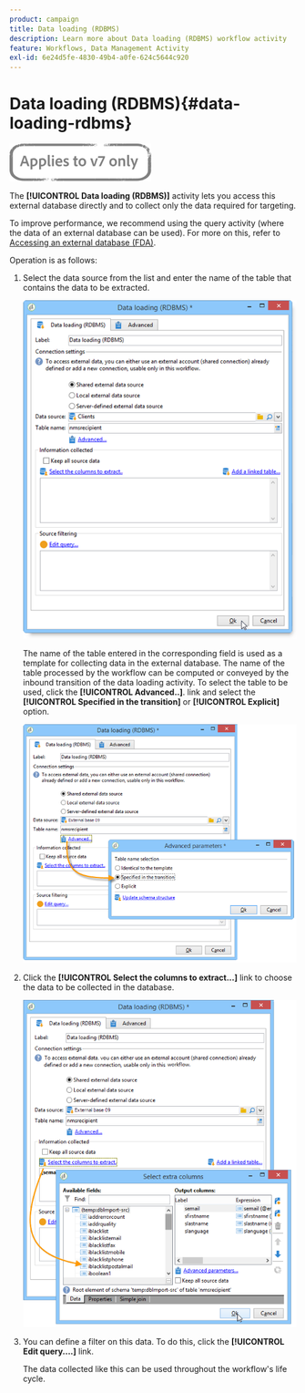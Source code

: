 ```yaml
---
product: campaign
title: Data loading (RDBMS)
description: Learn more about Data loading (RDBMS) workflow activity
feature: Workflows, Data Management Activity
exl-id: 6e24d5fe-4830-49b4-a0fe-624c5644c920
---
```

# Data loading (RDBMS){#data-loading-rdbms}

![](../../assets/v7-only.svg)

The **[!UICONTROL Data loading (RDBMS)]** activity lets you access this external database directly and to collect only the data required for targeting.

To improve performance, we recommend using the query activity (where the data of an external database can be used). For more on this, refer to [Accessing an external database (FDA)](accessing-an-external-database--fda-.md).

Operation is as follows:

1. Select the data source from the list and enter the name of the table that contains the data to be extracted.

   ![](assets/s_advuser_wf_sgbd_sample_1.png)

   The name of the table entered in the corresponding field is used as a template for collecting data in the external database. The name of the table processed by the workflow can be computed or conveyed by the inbound transition of the data loading activity. To select the table to be used, click the **[!UICONTROL Advanced..]**. link and select the **[!UICONTROL Specified in the transition]** or **[!UICONTROL Explicit]** option.

   ![](assets/s_advuser_wf_sgbd_sample_5.png)

1. Click the **[!UICONTROL Select the columns to extract...]** link to choose the data to be collected in the database.

   ![](assets/s_advuser_wf_sgbd_sample_2.png)

1. You can define a filter on this data. To do this, click the **[!UICONTROL Edit query....]** link.

   The data collected like this can be used throughout the workflow's life cycle.
